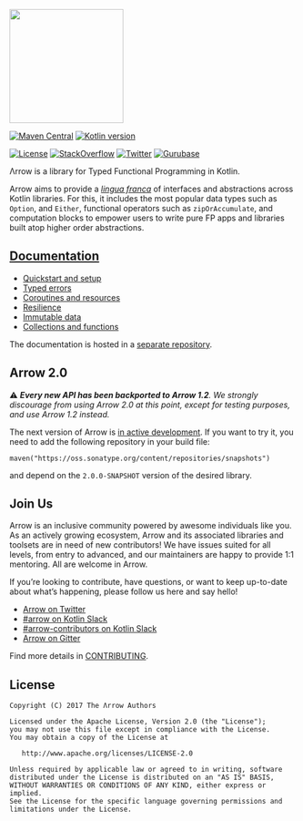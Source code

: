 <a href="https://arrow-kt.io" title="Arrow website"><img src="https://arrow-kt.io/img/arrow-brand.svg" width="200" alt=""></a>

[![Maven Central](https://img.shields.io/maven-central/v/io.arrow-kt/arrow-core?color=4caf50&label=latest%20release)](https://central.sonatype.com/search?q=g:io.arrow-kt)
[![Kotlin version](https://img.shields.io/badge/Kotlin-1.8.10-blue)](https://kotlinlang.org/docs/whatsnew18.html)

[![License](https://img.shields.io/badge/License-Apache%202.0-blue.svg)](https://www.apache.org/licenses/LICENSE-2.0)
[![StackOverflow](https://img.shields.io/badge/arrow--kt-grey.svg?logo=stackoverflow)](https://stackoverflow.com/questions/tagged/arrow-kt)
[![Twitter](https://img.shields.io/twitter/follow/arrow_kt?color=blue&style=flat)](https://twitter.com/arrow_kt)
[![Gurubase](https://img.shields.io/badge/Gurubase-Ask%20Arrow%20Guru-006BFF)](https://gurubase.io/g/arrow)

Λrrow is a library for Typed Functional Programming in Kotlin.

Arrow aims to provide a [*lingua franca*](https://en.wikipedia.org/wiki/Lingua_franca) of interfaces
and abstractions across Kotlin libraries. For this, it includes the most popular data types such
as `Option`, and `Either`, functional operators such as `zipOrAccumulate`, and computation
blocks to empower users to write pure FP apps and libraries built atop higher order abstractions.

## [Documentation](http://arrow-kt.io)

- [Quickstart and setup](https://arrow-kt.io/learn/quickstart/)
- [Typed errors](https://arrow-kt.io/learn/typed-errors/)
- [Coroutines and resources](https://arrow-kt.io/learn/coroutines/)
- [Resilience](https://arrow-kt.io/learn/resilience/)
- [Immutable data](https://arrow-kt.io/learn/immutable-data/)
- [Collections and functions](https://arrow-kt.io/learn/collections-functions/)

The documentation is hosted in a [separate repository](https://github.com/arrow-kt/arrow-website).

## Arrow 2.0

⚠️ _**Every new API has been backported to Arrow 1.2**. We strongly discourage from using Arrow 2.0
at this point, except for testing purposes, and use Arrow 1.2 instead._

The next version of Arrow is [in active development](https://github.com/arrow-kt/arrow/pull/2778).
If you want to try it, you need to add the following repository in your build file:

```
maven("https://oss.sonatype.org/content/repositories/snapshots")
```

and depend on the `2.0.0-SNAPSHOT` version of the desired library.

## Join Us

Arrow is an inclusive community powered by awesome individuals like you. As an actively growing
ecosystem, Arrow and its associated libraries and toolsets are in need of new contributors! We have
issues suited for all levels, from entry to advanced, and our maintainers are happy to provide 1:1
mentoring. All are welcome in Arrow.

If you’re looking to contribute, have questions, or want to keep up-to-date about what’s happening,
please follow us here and say hello!

- [Arrow on Twitter](https://twitter.com/arrow_kt)
- [#arrow on Kotlin Slack](https://kotlinlang.slack.com/messages/C5UPMM0A0)
- [#arrow-contributors on Kotlin Slack](https://kotlinlang.slack.com/archives/C8UK6RTHU)
- [Arrow on Gitter](https://gitter.im/arrow-kt/Lobby)

Find more details in [CONTRIBUTING](CONTRIBUTING.md).

## License

    Copyright (C) 2017 The Λrrow Authors

    Licensed under the Apache License, Version 2.0 (the "License");
    you may not use this file except in compliance with the License.
    You may obtain a copy of the License at

       http://www.apache.org/licenses/LICENSE-2.0

    Unless required by applicable law or agreed to in writing, software
    distributed under the License is distributed on an "AS IS" BASIS,
    WITHOUT WARRANTIES OR CONDITIONS OF ANY KIND, either express or implied.
    See the License for the specific language governing permissions and
    limitations under the License.
